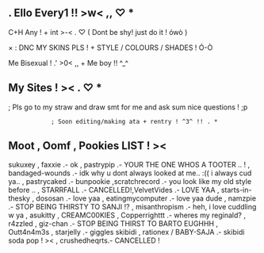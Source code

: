 ## . Ello Every1 !! >w< ,, ♡ *

C+H Any ! + int >-< . ♡ ( Dont be shy! just do it ! ówò )

× : DNC MY SKINS PLS ! + STYLE / COLOURS / SHADES ! Ó-Ò

Me Bisexual ! .' >0< ,, + Me boy !! ^_^

## My Sites ! >< . ♡ *

; Pls go to my straw and draw smt for me and ask sum nice questions ! ;p

                ; Soon editing/making ata + rentry ! ^3^ !! . *
                
## Moot , Oomf , Pookies LIST ! ><

sukuxey , faxxie .- ok , pastrypip .- YOUR THE ONE WHOS A TOOTER .. ! , bandaged-wounds .- idk why u dont always looked at me.. :(( i always cud ya.. , pastrycaked .- bunpookie ,scratchrecord .- you look like my old style before .. , STARRFALL
.- CANCELLED!,VelvetVides .- LOVE YAA ,
starts-in-thesky , dososan .- love yaa , eatingmycomputer .- love yaa dude , namzpie .- STOP BEING THIRSTY TO SANJI !? ,
misanthropism .- heh, i love cuddling w ya , asukitty , CREAMC00KIES , Copperrighttt .- wheres my reginald? , r4zzled ,
giz-chan .- STOP BEING THIRST TO BARTO EUGHHH , Outt4n4m3s , starjelly .- giggles skibidi , rationex / BABY-SAJA .- skibidi soda pop ! >< , crushedheqrts.- CANCELLED !
